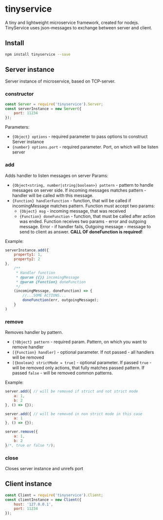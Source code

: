 # tinyservice
A tiny and lightweight microservice framework, created for nodejs.
TinyService uses json-messages to exchange between server and client.

## Install

```bash
npm install tinyservice --save
```

## Server instance

Server instance of microservice, based on TCP-server.

### constructor
```javascript
const Server = require('tinyservice').Server;
const serverInstance = new Server({
    port: 11234
});
```
Parameters:
* `{Object} options` - required parameter to pass options to construct Server instance
* `{number} options.port` - required parameter. Port, on which will be listen server

### add
Adds handler to listen messages on server
Params:
* `{Object<string, number|string|boolean>} pattern` - pattern to handle messages on server side. If incoming messages matches pattern - handler will be called with this message.
* `{Function} handlerFunction` - function, that will be called if incomingMessage matches pattern. Function must accept two params:
  * `{Object} msg` - incoming message, that was received
  * `{Function} doneFunction` - function, that must be called after action was ended. Function receives two params - error and outgoing message. Error - if handler fails, Outgoing message - message to send to client as answer. **CALL OF doneFunction is required!**

Example:
```javascript
serverInstance.add({
    property1: 1,
    property2: 2
}, 
    /**
     * Handler function
     * @param {{}} incomingMessage
     * @param {Function} doneFunction
     */
    (incomingMessage, doneFunction) => {
        //...SOME ACTIONS...
        doneFunction(err, outgoingMessage);
    }
)
```

### remove
Removes handler by pattern.
* `{!Object} pattern` - required param. Pattern, on which you want to remove handler
* `[{Function} handler]` - optional parameter. If not passed - all handlers will be removed
* `[{boolean} strictMode = true]` - optional parameter. If passed `true` - will be removed only actions, that fully matches passed pattern. If passed `false` - will be removed common patterns.

Example:
```javascript
server.add({ // will be removed if strict and not strict mode
    a: 1,
    b: 2
}, () => {});

server.add({ // will be removed in non strict mode in this case
    a: 1
}, () => {});

server.remove({
    a: 1,
    b: 2
}/*, true or false */);
```

### close
Closes server instance and unrefs port

## Client instance
```javascript
const Client = require('tinyservice').Client;
const clientInstance = new Client({
    host: '127.0.0.1',
    port: 11234
});
```